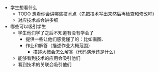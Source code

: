 - 学生想看什么
	- TODO 想看你会讲哪些技术点（先把技术写出来然后再检查和修改吧）
	- 对应技术点会讲多细
- 哪些可以吸引学生
	- 学生他们学了之后不知道有没有学会了
		- 提供一些让他们感觉懂了的：比如画图、
		- 作业和解答（描述作业大概范围）
			- 描述大概会怎么解答（代码演示还是什么）
	- 能够看到技术的应用会吸引他们
	- 看到技术的关联会吸引他们